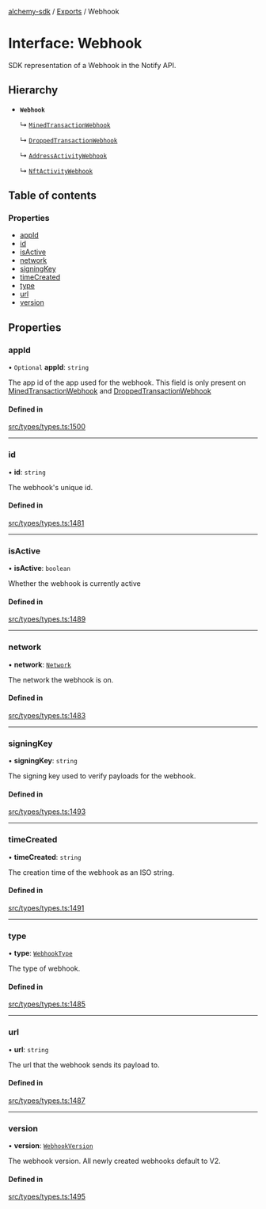 [alchemy-sdk](../README.md) / [Exports](../modules.md) / Webhook

# Interface: Webhook

SDK representation of a Webhook in the Notify API.

## Hierarchy

- **`Webhook`**

  ↳ [`MinedTransactionWebhook`](MinedTransactionWebhook.md)

  ↳ [`DroppedTransactionWebhook`](DroppedTransactionWebhook.md)

  ↳ [`AddressActivityWebhook`](AddressActivityWebhook.md)

  ↳ [`NftActivityWebhook`](NftActivityWebhook.md)

## Table of contents

### Properties

- [appId](Webhook.md#appid)
- [id](Webhook.md#id)
- [isActive](Webhook.md#isactive)
- [network](Webhook.md#network)
- [signingKey](Webhook.md#signingkey)
- [timeCreated](Webhook.md#timecreated)
- [type](Webhook.md#type)
- [url](Webhook.md#url)
- [version](Webhook.md#version)

## Properties

### appId

• `Optional` **appId**: `string`

The app id of the app used for the webhook. This field is only present on
[MinedTransactionWebhook](MinedTransactionWebhook.md) and [DroppedTransactionWebhook](DroppedTransactionWebhook.md)

#### Defined in

[src/types/types.ts:1500](https://github.com/alchemyplatform/alchemy-sdk-js/blob/d97ef0d/src/types/types.ts#L1500)

___

### id

• **id**: `string`

The webhook's unique id.

#### Defined in

[src/types/types.ts:1481](https://github.com/alchemyplatform/alchemy-sdk-js/blob/d97ef0d/src/types/types.ts#L1481)

___

### isActive

• **isActive**: `boolean`

Whether the webhook is currently active

#### Defined in

[src/types/types.ts:1489](https://github.com/alchemyplatform/alchemy-sdk-js/blob/d97ef0d/src/types/types.ts#L1489)

___

### network

• **network**: [`Network`](../enums/Network.md)

The network the webhook is on.

#### Defined in

[src/types/types.ts:1483](https://github.com/alchemyplatform/alchemy-sdk-js/blob/d97ef0d/src/types/types.ts#L1483)

___

### signingKey

• **signingKey**: `string`

The signing key used to verify payloads for the webhook.

#### Defined in

[src/types/types.ts:1493](https://github.com/alchemyplatform/alchemy-sdk-js/blob/d97ef0d/src/types/types.ts#L1493)

___

### timeCreated

• **timeCreated**: `string`

The creation time of the webhook as an ISO string.

#### Defined in

[src/types/types.ts:1491](https://github.com/alchemyplatform/alchemy-sdk-js/blob/d97ef0d/src/types/types.ts#L1491)

___

### type

• **type**: [`WebhookType`](../enums/WebhookType.md)

The type of webhook.

#### Defined in

[src/types/types.ts:1485](https://github.com/alchemyplatform/alchemy-sdk-js/blob/d97ef0d/src/types/types.ts#L1485)

___

### url

• **url**: `string`

The url that the webhook sends its payload to.

#### Defined in

[src/types/types.ts:1487](https://github.com/alchemyplatform/alchemy-sdk-js/blob/d97ef0d/src/types/types.ts#L1487)

___

### version

• **version**: [`WebhookVersion`](../enums/WebhookVersion.md)

The webhook version. All newly created webhooks default to V2.

#### Defined in

[src/types/types.ts:1495](https://github.com/alchemyplatform/alchemy-sdk-js/blob/d97ef0d/src/types/types.ts#L1495)
